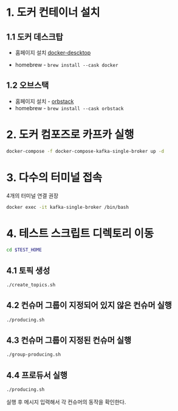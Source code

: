 # 1. 도커 컨테이너 설치

## 1.1 도커 데스크탑

* 홈페이지 설치 [docker-descktop](https://www.docker.com/products/docker-desktop/)

* homebrew - `brew install --cask docker`

## 1.2 오브스택

* 홈페이지 설치 - [orbstack](https://orbstack.dev/)
* homebrew - `brew install --cask orbstack`

# 2. 도커 컴포즈로 카프카 실행

```sh
docker-compose -f docker-compose-kafka-single-broker up -d 
```

# 3. 다수의 터미널 접속
4개의 터미널 연결 권장

```sh
docker exec -it kafka-single-broker /bin/bash
```

# 4. 테스트 스크립트 디렉토리 이동

```sh
cd $TEST_HOME
```

## 4.1 토픽 생성

```sh
./create_topics.sh 
```

## 4.2 컨슈머 그룹이 지정되어 있지 않은 컨슈머 실행

```sh
./producing.sh
```

## 4.3 컨슈머 그룹이 지정된 컨슈머 실행

```sh
./group-producing.sh
```

## 4.4 프로듀서 실행

```sh
./producing.sh
```

실행 후 메시지 입력해서 각 컨슈머의 동작을 확인한다.